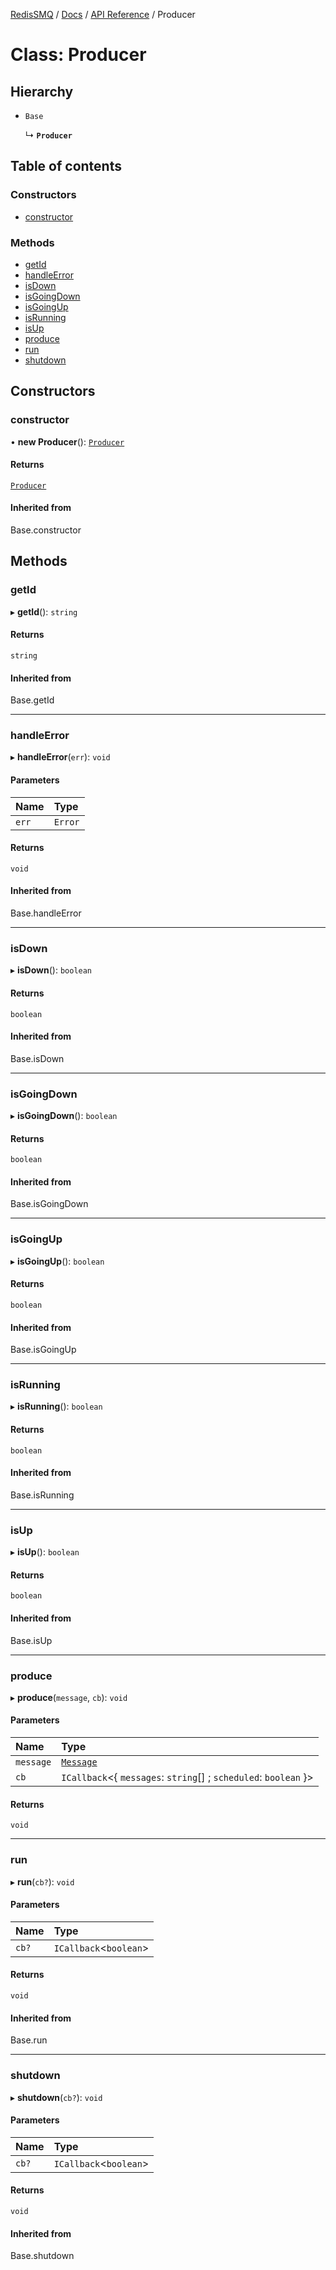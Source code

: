 [RedisSMQ](../../../README.md) / [Docs](../../README.md) / [API Reference](../README.md) / Producer

# Class: Producer

## Hierarchy

- `Base`

  ↳ **`Producer`**

## Table of contents

### Constructors

- [constructor](Producer.md#constructor)

### Methods

- [getId](Producer.md#getid)
- [handleError](Producer.md#handleerror)
- [isDown](Producer.md#isdown)
- [isGoingDown](Producer.md#isgoingdown)
- [isGoingUp](Producer.md#isgoingup)
- [isRunning](Producer.md#isrunning)
- [isUp](Producer.md#isup)
- [produce](Producer.md#produce)
- [run](Producer.md#run)
- [shutdown](Producer.md#shutdown)

## Constructors

### constructor

• **new Producer**(): [`Producer`](Producer.md)

#### Returns

[`Producer`](Producer.md)

#### Inherited from

Base.constructor

## Methods

### getId

▸ **getId**(): `string`

#### Returns

`string`

#### Inherited from

Base.getId

___

### handleError

▸ **handleError**(`err`): `void`

#### Parameters

| Name | Type |
| :------ | :------ |
| `err` | `Error` |

#### Returns

`void`

#### Inherited from

Base.handleError

___

### isDown

▸ **isDown**(): `boolean`

#### Returns

`boolean`

#### Inherited from

Base.isDown

___

### isGoingDown

▸ **isGoingDown**(): `boolean`

#### Returns

`boolean`

#### Inherited from

Base.isGoingDown

___

### isGoingUp

▸ **isGoingUp**(): `boolean`

#### Returns

`boolean`

#### Inherited from

Base.isGoingUp

___

### isRunning

▸ **isRunning**(): `boolean`

#### Returns

`boolean`

#### Inherited from

Base.isRunning

___

### isUp

▸ **isUp**(): `boolean`

#### Returns

`boolean`

#### Inherited from

Base.isUp

___

### produce

▸ **produce**(`message`, `cb`): `void`

#### Parameters

| Name | Type |
| :------ | :------ |
| `message` | [`Message`](Message.md) |
| `cb` | `ICallback`\<\{ `messages`: `string`[] ; `scheduled`: `boolean`  }\> |

#### Returns

`void`

___

### run

▸ **run**(`cb?`): `void`

#### Parameters

| Name | Type |
| :------ | :------ |
| `cb?` | `ICallback`\<`boolean`\> |

#### Returns

`void`

#### Inherited from

Base.run

___

### shutdown

▸ **shutdown**(`cb?`): `void`

#### Parameters

| Name | Type |
| :------ | :------ |
| `cb?` | `ICallback`\<`boolean`\> |

#### Returns

`void`

#### Inherited from

Base.shutdown
